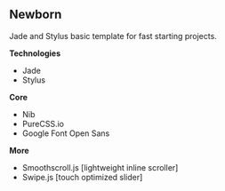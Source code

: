 ## Newborn ##

Jade and Stylus basic template for fast starting projects.

**Technologies**
- Jade
- Stylus

**Core**
- Nib
- PureCSS.io
- Google Font Open Sans

**More**
- Smoothscroll.js [lightweight inline scroller]
- Swipe.js [touch optimized slider]
